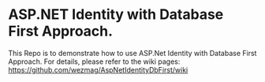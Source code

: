 # ASP.NET Identity with Database First Approach.
This Repo is to demonstrate how to use ASP.Net Identity with Database First Approach.
For details, please refer to the wiki pages:
https://github.com/wezmag/AspNetIdentityDbFirst/wiki
